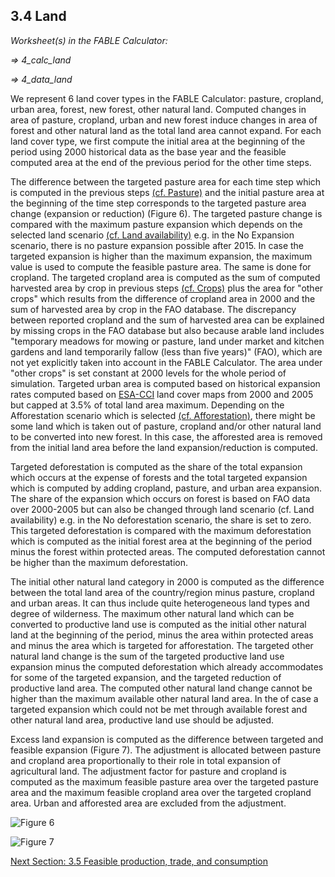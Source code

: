 ## 3.4 Land

_Worksheet(s) in the FABLE Calculator:_

_⇒ 4_calc_land_

_⇒ 4_data_land_

We represent 6 land cover types in the FABLE Calculator: pasture, cropland, urban area, forest, new forest, other natural land. Computed changes in area of pasture, cropland, urban and new forest induce changes in area of forest and other natural land as the total land area cannot expand. For each land cover type, we first compute the initial area at the beginning of the period using 2000 historical data as the base year and the feasible computed area at the end of the previous period for the other time steps.

The difference between the targeted pasture area for each time step which is computed in the previous steps [(cf. Pasture)](https://github.com/FableCalculator/DocumentationWiki/wiki/3_2.-Livestock#323-pasture) and the initial pasture area at the beginning of the time step corresponds to the targeted pasture area change (expansion or reduction) (Figure 6). The targeted pasture change is compared with the maximum pasture expansion which depends on the selected land scenario [(cf. Land availability)](https://github.com/FableCalculator/DocumentationWiki/wiki/2_Scenarios#27-land-availability) e.g. in the No Expansion scenario, there is no pasture expansion possible after 2015. In case the targeted expansion is higher than the maximum expansion, the maximum value is used to compute the feasible pasture area. The same is done for cropland. The targeted cropland area is computed as the sum of computed harvested area by crop in previous steps [(cf. Crops)](https://github.com/FableCalculator/DocumentationWiki/wiki/3_3.-Crops#33-crops) plus the area for "other crops" which results from the difference of cropland area in 2000 and the sum of harvested area by crop in the FAO database. The discrepancy between reported cropland and the sum of harvested area can be explained by missing crops in the FAO database but also because arable land includes "temporary meadows for mowing or pasture, land under market and kitchen gardens and land temporarily fallow (less than five years)" (FAO), which are not yet explicitly taken into account in the FABLE Calculator. The area under "other crops" is set constant at 2000 levels for the whole period of simulation. Targeted urban area is computed based on historical expansion rates computed based on [ESA-CCI](http://maps.elie.ucl.ac.be/CCI/viewer/index.php) land cover maps from 2000 and 2005 but capped at 3.5% of total land area maximum. Depending on the Afforestation scenario which is selected [(cf. Afforestation)](https://github.com/FableCalculator/DocumentationWiki/wiki/2_Scenarios#28-afforestationreforestation), there might be some land which is taken out of pasture, cropland and/or other natural land to be converted into new forest. In this case, the afforested area is removed from the initial land area before the land expansion/reduction is computed.

Targeted deforestation is computed as the share of the total expansion which occurs at the expense of forests and the total targeted expansion which is computed by adding cropland, pasture, and urban area expansion. The share of the expansion which occurs on forest is based on FAO data over 2000-2005 but can also be changed through land scenario (cf. Land availability) e.g. in the No deforestation scenario, the share is set to zero. This targeted deforestation is compared with the maximum deforestation which is computed as the initial forest area at the beginning of the period minus the forest within protected areas. The computed deforestation cannot be higher than the maximum deforestation.

The initial other natural land category in 2000 is computed as the difference between the total land area of the country/region minus pasture, cropland and urban areas. It can thus include quite heterogeneous land types and degree of wilderness. The maximum other natural land which can be converted to productive land use is computed as the initial other natural land at the beginning of the period, minus the area within protected areas and minus the area which is targeted for afforestation. The targeted other natural land change is the sum of the targeted productive land use expansion minus the computed deforestation which already accommodates for some of the targeted expansion, and the targeted reduction of productive land area. The computed other natural land change cannot be higher than the maximum available other natural land area. In the of case a targeted expansion which could not be met through available forest and other natural land area, productive land use should be adjusted.

Excess land expansion is computed as the difference between targeted and feasible expansion (Figure 7). The adjustment is allocated between pasture and cropland area proportionally to their role in total expansion of agricultural land. The adjustment factor for pasture and cropland is computed as the maximum feasible pasture area over the targeted pasture area and the maximum feasible cropland area over the targeted cropland area. Urban and afforested area are excluded from the adjustment.

![Figure 6](https://user-images.githubusercontent.com/68918893/88788921-4cae1c80-d196-11ea-99ef-e391b12744f1.png)

![Figure 7](https://user-images.githubusercontent.com/68918893/88789092-96970280-d196-11ea-93da-b5498aece03a.png)

[Next Section: 3.5 Feasible production, trade, and consumption](https://github.com/FableCalculator/DocumentationWiki/wiki/3_5.-Feasible-production,-trade,-and-consumption)